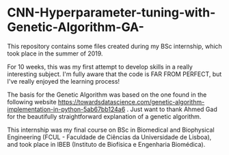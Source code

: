 # CNN-Hyperparameter-tuning-with-Genetic-Algorithm-GA-

This repository contains some files created during my BSc internship, which took place in the summer of 2019.

For 10 weeks, this was my first attempt to develop skills in a really interesting subject. I'm fully aware that the code is FAR FROM PERFECT, but I've really enjoyed the learning process!

The basis for the Genetic Algorithm was based on the one found in the following website https://towardsdatascience.com/genetic-algorithm-implementation-in-python-5ab67bb124a6 . Just want to thank Ahmed Gad for the beautifully straightforward explanation of a genetic algorithm.
 
This internship was my final course on BSc in Biomedical and Biophysical Engineering (FCUL - Faculdade de Ciências da Universidade de Lisboa), and took place in IBEB (Instituto de Biofísica e Engenharia Biomédica).
